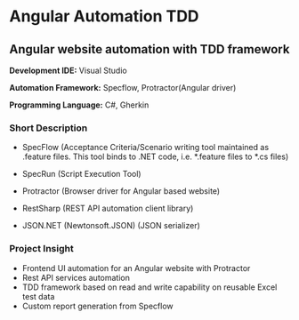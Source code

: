 # Angular Automation TDD
## Angular website automation with TDD framework

**Development IDE:** Visual Studio

**Automation Framework:** Specflow, Protractor(Angular driver)

**Programming Language:** C#, Gherkin


### Short Description
- SpecFlow (Acceptance Criteria/Scenario writing tool maintained as .feature files. This tool binds to .NET code, i.e. *.feature files to *.cs files)

- SpecRun (Script Execution Tool)

- Protractor (Browser driver for Angular based website)

- RestSharp (REST API automation client library)

- JSON.NET (Newtonsoft.JSON) (JSON serializer)

### Project Insight
- Frontend UI automation for an Angular website with Protractor
- Rest API services automation
- TDD framework based on read and write capability on reusable Excel test data
- Custom report generation from Specflow
